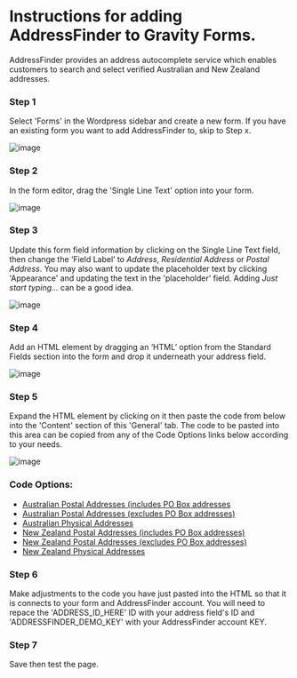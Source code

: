 # Instructions for adding AddressFinder to Gravity Forms.

AddressFinder provides an address autocomplete service which enables customers to search and select verified Australian and New Zealand addresses. 

### Step 1
Select 'Forms' in the Wordpress sidebar and create a new form. If you have an existing form you want to add AddressFinder to, skip to Step x.

![image](https://user-images.githubusercontent.com/23350144/68250392-b412c200-0085-11ea-93d6-210fe7a9d610.png)

### Step 2
In the form editor, drag the 'Single Line Text' option into your form.

![image](https://user-images.githubusercontent.com/23350144/68250477-e02e4300-0085-11ea-97a3-5d720041a980.png)

### Step 3
Update this form field information by clicking on the Single Line Text field, then change the ‘Field Label’ to *Address*, *Residential Address* or *Postal Address*. You may also want to update the placeholder text by clicking 'Appearance' and updating the text in the 'placeholder' field. Adding *Just start typing...* can be a good idea.

![image](https://user-images.githubusercontent.com/23350144/68250559-05bb4c80-0086-11ea-9cc8-3e20d914f49a.png)

### Step 4
Add an HTML element by dragging an ‘HTML’ option from the Standard Fields section into the form and drop it underneath your address field.

![image](https://user-images.githubusercontent.com/23350144/68250623-27b4cf00-0086-11ea-98bf-5250bae6b1cf.png)

### Step 5
Expand the HTML element by clicking on it then paste the code from below into the 'Content' section of this 'General' tab. The code to be pasted into this area can be copied from any of the Code Options links below according to your needs.

![image](https://user-images.githubusercontent.com/23350144/68250686-4915bb00-0086-11ea-89db-3ee09ff284f2.png)

### Code Options:
- [Australian Postal Addresses (includes PO Box addresses](https://github.com/abletech/addressfinder-gravity-forms/blob/master/au-postal-with-po-boxes)
- [Australian Postal Addresses (excludes PO Box addresses)](https://github.com/abletech/addressfinder-gravity-forms/blob/master/au-postal-without-po-boxes)
- [Australian Physical Addresses](https://github.com/abletech/addressfinder-gravity-forms/blob/master/au-physical-addresses)
- [New Zealand Postal Addresses (includes PO Box addresses)](https://github.com/abletech/addressfinder-gravity-forms/blob/master/nz-postal-with-po-boxes)
- [New Zealand Postal Addresses (excludes PO Box addresses)](https://github.com/abletech/addressfinder-gravity-forms/blob/master/nz-postal-without-po-boxes)
- [New Zealand Physical Addresses](https://github.com/abletech/addressfinder-gravity-forms/blob/master/nz-physical-addresses)

### Step 6
Make adjustments to the code you have just pasted into the HTML so that it is connects to your form and AddressFinder account. You will need to repace the 'ADDRESS_ID_HERE' ID with your address field's ID and 'ADDRESSFINDER_DEMO_KEY' with your AddressFinder account KEY.

### Step 7
Save then test the page.

